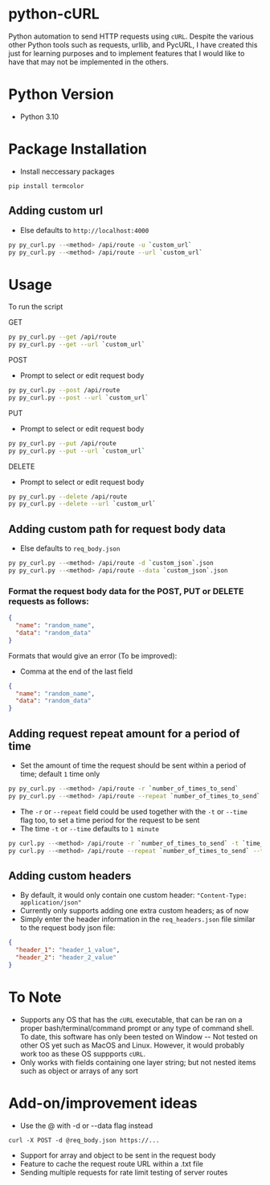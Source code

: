 # python-cURL

Python automation to send HTTP requests using `cURL`. Despite the various other Python tools such as requests, urllib, and PycURL, I have created this just for learning purposes and to implement features that I would like to have that may not be implemented in the others.

# Python Version

- Python 3.10

# Package Installation

- Install neccessary packages

```
pip install termcolor
```

## Adding custom url

- Else defaults to `http://localhost:4000`

```bash
py py_curl.py --<method> /api/route -u `custom_url`
py py_curl.py --<method> /api/route --url `custom_url`
```

# Usage

To run the script

GET

```bash
py py_curl.py --get /api/route
py py_curl.py --get --url `custom_url`
```

POST

- Prompt to select or edit request body

```bash
py py_curl.py --post /api/route
py py_curl.py --post --url `custom_url`
```

PUT

- Prompt to select or edit request body

```bash
py py_curl.py --put /api/route
py py_curl.py --put --url `custom_url`
```

DELETE

- Prompt to select or edit request body

```bash
py py_curl.py --delete /api/route
py py_curl.py --delete --url `custom_url`
```

## Adding custom path for request body data

- Else defaults to `req_body.json`

```bash
py py_curl.py --<method> /api/route -d `custom_json`.json
py py_curl.py --<method> /api/route --data `custom_json`.json
```

### Format the request body data for the POST, PUT or DELETE requests as follows:

```json
{
  "name": "random_name",
  "data": "random_data"
}
```

Formats that would give an error (To be improved):

- Comma at the end of the last field

```json
{
  "name": "random_name",
  "data": "random_data"
}
```

## Adding request repeat amount for a period of time

- Set the amount of time the request should be sent within a period of time; default `1` time only

```bash
py py_curl.py --<method> /api/route -r `number_of_times_to_send`
py py_curl.py --<method> /api/route --repeat `number_of_times_to_send`
```

- The `-r` or `--repeat` field could be used together with the `-t` or `--time` flag too, to set a time period for the request to be sent
- The time `-t` or `--time` defaults to `1 minute`

```bash
py curl.py --<method> /api/route -r `number_of_times_to_send` -t `time_period`
py curl.py --<method> /api/route --repeat `number_of_times_to_send` --time `time_period`
```

## Adding custom headers

- By default, it would only contain one custom header: `"Content-Type: application/json"`
- Currently only supports adding one extra custom headers; as of now
- Simply enter the header information in the `req_headers.json` file similar to the request body json file:

```json
{
  "header_1": "header_1_value",
  "header_2": "header_2_value"
}
```

# To Note

- Supports any OS that has the `cURL` executable, that can be ran on a proper bash/terminal/command prompt or any type of command shell. To date, this software has only been tested on Window -- Not tested on other OS yet such as MacOS and Linux. However, it would probably work too as these OS suppports `cURL`.
- Only works with fields containing one layer string; but not nested items such as object or arrays of any sort

# Add-on/improvement ideas

- Use the @ with -d or --data flag instead

```
curl -X POST -d @req_body.json https://...
```

- Support for array and object to be sent in the request body
- Feature to cache the request route URL within a .txt file
- Sending multiple requests for rate limit testing of server routes
